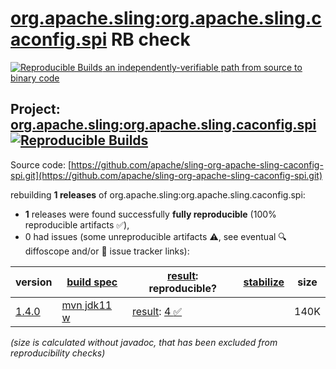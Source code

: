 [org.apache.sling:org.apache.sling.caconfig.spi](https://central.sonatype.com/artifact/org.apache.sling/org.apache.sling.caconfig.spi/versions) RB check
=======

[![Reproducible Builds](https://reproducible-builds.org/images/logos/rb.svg) an independently-verifiable path from source to binary code](https://reproducible-builds.org/)

## Project: [org.apache.sling:org.apache.sling.caconfig.spi](https://central.sonatype.com/artifact/org.apache.sling/org.apache.sling.caconfig.spi/versions) [![Reproducible Builds](https://img.shields.io/endpoint?url=https://raw.githubusercontent.com/jvm-repo-rebuild/reproducible-central/master/content/org/apache/sling/org.apache.sling.caconfig.spi/badge.json)](https://github.com/jvm-repo-rebuild/reproducible-central/blob/master/content/org/apache/sling/org.apache.sling.caconfig.spi/README.md)

Source code: [https://github.com/apache/sling-org-apache-sling-caconfig-spi.git](https://github.com/apache/sling-org-apache-sling-caconfig-spi.git)

rebuilding **1 releases** of org.apache.sling:org.apache.sling.caconfig.spi:
- **1** releases were found successfully **fully reproducible** (100% reproducible artifacts :white_check_mark:),
- 0 had issues (some unreproducible artifacts :warning:, see eventual :mag: diffoscope and/or :memo: issue tracker links):

| version | [build spec](/BUILDSPEC.md) | [result](https://reproducible-builds.org/docs/jvm/): reproducible? | [stabilize](https://github.com/google/oss-rebuild/blob/main/cmd/stabilize/README.md) | size |
| -- | --------- | ------ | ------ | -- |
| [1.4.0](https://central.sonatype.com/artifact/org.apache.sling/org.apache.sling.caconfig.spi/1.4.0/pom) | [mvn jdk11 w](org.apache.sling.caconfig.spi-1.4.0.buildspec) | [result](org.apache.sling.caconfig.spi-1.4.0.buildinfo): [4 :white_check_mark: ](org.apache.sling.caconfig.spi-1.4.0.buildcompare) | | 140K |

<i>(size is calculated without javadoc, that has been excluded from reproducibility checks)</i>
